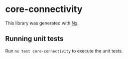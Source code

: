 # core-connectivity

This library was generated with [Nx](https://nx.dev).

## Running unit tests

Run `nx test core-connectivity` to execute the unit tests.
